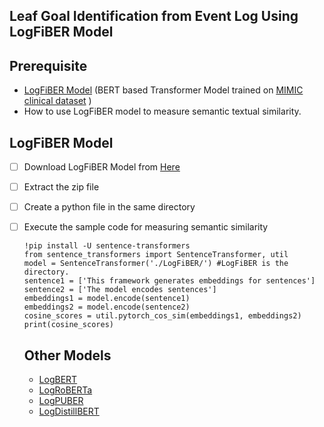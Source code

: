## Leaf Goal Identification from Event Log Using LogFiBER Model
## Prerequisite
 - [LogFiBER Model](https://www.dropbox.com/s/mzkhns1e7qkh7mf/LogFiBER.zip?dl=1) (BERT based Transformer Model trained on [MIMIC clinical dataset](https://www.kaggle.com/drscarlat/mimic2-original-icu) )
 - How to use LogFiBER model to measure semantic textual similarity.
## LogFiBER Model
 - [ ] Download LogFiBER Model from [Here](https://www.dropbox.com/s/mzkhns1e7qkh7mf/LogFiBER.zip?dl=1)
 - [ ] Extract the zip file
 - [ ] Create a python file in the same directory
 - [ ] Execute the sample code for measuring semantic similarity

       !pip install -U sentence-transformers
       from sentence_transformers import SentenceTransformer, util
       model = SentenceTransformer('./LogFiBER/') #LogFiBER is the directory.
       sentence1 = ['This framework generates embeddings for sentences']
       sentence2 = ['The model encodes sentences']
       embeddings1 = model.encode(sentence1)
       embeddings2 = model.encode(sentence2)
       cosine_scores = util.pytorch_cos_sim(embeddings1, embeddings2)
       print(cosine_scores)
   
    ## Other Models
     - [LogBERT](https://www.dropbox.com/s/11mj0sexm1tlt70/LogBERT.zip?dl=1)
     - [LogRoBERTa](https://www.dropbox.com/s/lcrmsyb5ezy6hbl/LogRoBERT.zip?dl=1)
     - [LogPUBER](https://www.dropbox.com/s/7km89np9bcbm9ak/LogPUBER.zip?dl=1)
     - [LogDistillBERT](https://www.dropbox.com/s/ezfbpkj62lsxm62/LogDistill.zip?dl=1)
